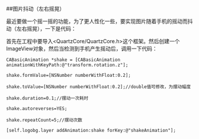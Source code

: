 ##图片抖动（左右摇晃）

最近要做一个摇一摇的功能，为了更人性化一些，要实现图片随着手机的摇动而抖动（左右摇晃），一下是代码：

首先在工程中要导入<QuartzCore/QuartzCore.h>这个框架。然后创建一个ImageView对象，然后当检测到手机产生摇动后，调用一下代码：

	CABasicAnimation *shake = [CABasicAnimation animationWithKeyPath:@"transform.rotation.z"];
	
	shake.formValue=[NSNumber numberWithFloat:0.2];
	
	shake.toValue=[NSNumber numberWithFloat:0.2];//double值可修改，为摆动幅度
	
	shake.duration=0.1;//摆动一次耗时
	
	shake.autoreverses=YES;
	
	shake.repeatCount=5;//摆动次数
	
	[self.logobg.layer addAnimation:shake forKey:@"shakeAnimation"];